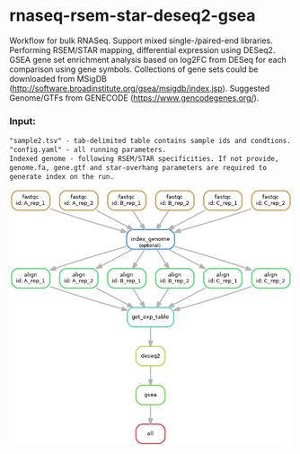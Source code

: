 # rnaseq-rsem-star-deseq2-gsea

Workflow for bulk RNASeq. Support mixed single-/paired-end libraries. Performing RSEM/STAR mapping, differential expression using DESeq2. GSEA gene set enrichment analysis based on log2FC from DESeq for each comparison using gene symbols. Collections of gene sets could be downloaded from MSigDB (http://software.broadinstitute.org/gsea/msigdb/index.jsp). Suggested Genome/GTFs from GENECODE (https://www.gencodegenes.org/).

### Input:
    "sample2.tsv" - tab-delimited table contains sample ids and condtions. 
    "config.yaml" - all running parameters. 
    Indexed genome - following RSEM/STAR specificities. If not provide, genome.fa, gene.gtf and star-overhang parameters are required to generate index on the run. 

![alt text](https://raw.githubusercontent.com/yh154/rnaseq-rsem-star-deseq2-gsea/master/rnaseq_workflow.png)
